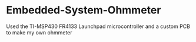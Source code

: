 # Embedded-System-Ohmmeter
Used the TI-MSP430 FR4133 Launchpad microcontroller and a custom PCB to make my own ohmmeter

